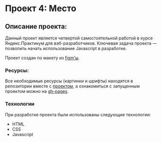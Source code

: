 # Проект 4: Место

## Описание проекта:

Данный проект является четвертой самостоятельной работой в курсе Яндекс.Практикум для вэб-разработчиков. Ключевая задача проекта — позволить начать использование Javascript в разработке.

Проект создан по макету из [figm'ы](https://www.figma.com/file/2cn9N9jSkmxD84oJik7xL7/JavaScript.-Sprint-4?node-id=0%3A1).

### Ресурсы:

Все необходимые ресурсы (картинки и шрифты) находятся в репозитории вместе с [проектом](https://github.com/SafonovRoman/mesto/), а ознакомиться с запущенным проектом можно на [gh-pages](https://safonovroman.github.io/mesto/).

### Технологии

При разработке проекта были использованы следующие технологии:

* HTML
* CSS
* Javascript


